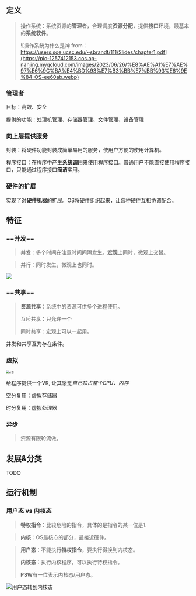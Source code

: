 ## 定义

> 操作系统：系统资源的**管理**者，合理调度**资源分配**，提供**接口**环境，最基本的**系统软件**。
>
> ![操作系统为什么是神 from：https://users.soe.ucsc.edu/~sbrandt/111/Slides/chapter1.pdf](https://pic-1257412153.cos.ap-nanjing.myqcloud.com/images/2023/06/26/%E8%AE%A1%E7%AE%97%E6%9C%BA%E4%BD%93%E7%B3%BB%E7%BB%93%E6%9E%84-OS-ee60ab.webp)

### 管理者

目标：高效、安全

提供的功能：处理机管理、存储器管理、文件管理、设备管理

### 向上层提供服务

封装：将硬件功能封装成简单易用的服务，使用户方便的使用计算机。

程序接口：在程序中产生**系统调用**来使用程序接口。普通用户不能直接使用程序接口，只能通过程序接口**简洁**实用。

### 硬件的扩展

实现了对**硬件机器**的扩展。OS将硬件组织起来，让各种硬件互相协调配合。



## 特征

### ==并发==

> 并发：多个时间在注意时间间隔发生。**宏观**上同时，微观上交替。

> 并行：同时发生，微观上也同时。

![](https://pic-1257412153.cos.ap-nanjing.myqcloud.com/images/2023/06/16/concurrency-vs-parallelism-381007.webp)

### ==共享==

> **资源共享**：系统中的资源可供多个进程使用。
>
> 互斥共享：只允许一个
>
> 同时共享：宏观上可以一起用。

并发和共享互为存在条件。

### 虚拟

<img src="https://pic-1257412153.cos.ap-nanjing.myqcloud.com/images/2023/06/16/20211202165404_99042-14b966.png" alt="vr哥" style="zoom:50%;" />

给程序提供一个VR, 让其感觉*自己独占整个CPU、内存*

空分复用：虚拟存储器

时分复用：虚拟处理器

### 异步

> 资源有限轮流做。

## 发展&分类

TODO



## 运行机制

### 用户态 vs 内核态

> **特权指令**：比较危险的指令，具体的是指令的某一位是1.

> **内核**：OS最核心的部分，最接近硬件。

> **用户态**：不能执行**特权指令**，要执行得换到内核态。
>
> **内核态**：执行内核程序，可以执行特权指令。
>
> **PSW**有一位表示内核态/用户态。

![用户态转到内核态](https://pic-1257412153.cos.ap-nanjing.myqcloud.com/images/2023/06/16/2022-12-08-18-15-41-3058bf.png)